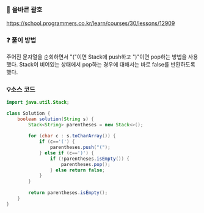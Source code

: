 ### 🔗 올바른 괄호
https://school.programmers.co.kr/learn/courses/30/lessons/12909

### ❓ 풀이 방법
주어진 문자열을 순회하면서 "("이면 Stack에 push하고 ")"이면 pop하는 방법을 사용했다.
Stack이 비어있는 상태에서 pop하는 경우에 대해서는 바로 false를 반환하도록 했다. 

### 💡소스 코드
```java
import java.util.Stack;

class Solution {
    boolean solution(String s) {
        Stack<String> parentheses = new Stack<>();
        
        for (char c : s.toCharArray()) {
            if (c=='(') {
                parentheses.push("(");
            } else if (c==')') {
                if (!parentheses.isEmpty()) {
                    parentheses.pop();
                } else return false;
            }
        }
        
        return parentheses.isEmpty();
    }
}
```